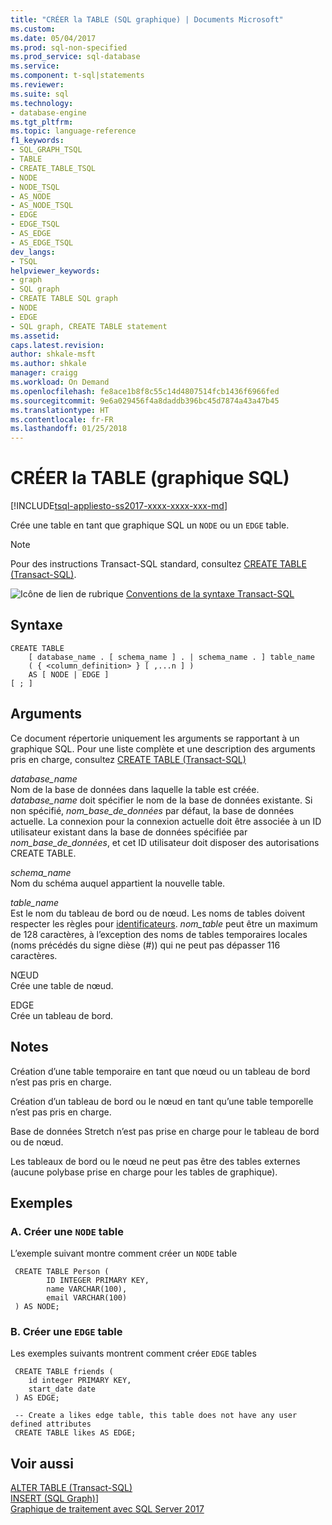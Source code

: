 ```yaml
---
title: "CRÉER la TABLE (SQL graphique) | Documents Microsoft"
ms.custom: 
ms.date: 05/04/2017
ms.prod: sql-non-specified
ms.prod_service: sql-database
ms.service: 
ms.component: t-sql|statements
ms.reviewer: 
ms.suite: sql
ms.technology:
- database-engine
ms.tgt_pltfrm: 
ms.topic: language-reference
f1_keywords:
- SQL_GRAPH_TSQL
- TABLE
- CREATE_TABLE_TSQL
- NODE
- NODE_TSQL
- AS_NODE
- AS_NODE_TSQL
- EDGE
- EDGE_TSQL
- AS_EDGE
- AS_EDGE_TSQL
dev_langs:
- TSQL
helpviewer_keywords:
- graph
- SQL graph
- CREATE TABLE SQL graph
- NODE
- EDGE
- SQL graph, CREATE TABLE statement
ms.assetid: 
caps.latest.revision: 
author: shkale-msft
ms.author: shkale
manager: craigg
ms.workload: On Demand
ms.openlocfilehash: fe8ace1b8f8c55c14d4807514fcb1436f6966fed
ms.sourcegitcommit: 9e6a029456f4a8daddb396bc45d7874a43a47b45
ms.translationtype: HT
ms.contentlocale: fr-FR
ms.lasthandoff: 01/25/2018
---
```

# <a name="create-table-sql-graph"></a>CRÉER la TABLE (graphique SQL)
[!INCLUDE[tsql-appliesto-ss2017-xxxx-xxxx-xxx-md](../../includes/tsql-appliesto-ss2017-xxxx-xxxx-xxx-md.md)]

Crée une table en tant que graphique SQL un `NODE` ou un `EDGE` table. 
  
> [!NOTE]   
>  Pour des instructions Transact-SQL standard, consultez [CREATE TABLE (Transact-SQL)](../../t-sql/statements/create-table-transact-sql.md).
  
 ![Icône de lien de rubrique](../../database-engine/configure-windows/media/topic-link.gif "Icône lien de rubrique") [Conventions de la syntaxe Transact-SQL](../../t-sql/language-elements/transact-sql-syntax-conventions-transact-sql.md)  
  
## <a name="syntax"></a>Syntaxe  
  
```  
CREATE TABLE   
    [ database_name . [ schema_name ] . | schema_name . ] table_name   
    ( { <column_definition> } [ ,...n ] )   
    AS [ NODE | EDGE ]
[ ; ]  
```  
  
  
## <a name="arguments"></a>Arguments  
Ce document répertorie uniquement les arguments se rapportant à un graphique SQL. Pour une liste complète et une description des arguments pris en charge, consultez [CREATE TABLE (Transact-SQL)](../../t-sql/statements/create-table-transact-sql.md)

 *database_name*    
 Nom de la base de données dans laquelle la table est créée. *database_name* doit spécifier le nom de la base de données existante. Si non spécifié, *nom_base_de_données* par défaut, la base de données actuelle. La connexion pour la connexion actuelle doit être associée à un ID utilisateur existant dans la base de données spécifiée par *nom_base_de_données*, et cet ID utilisateur doit disposer des autorisations CREATE TABLE.  
  
 *schema_name*    
 Nom du schéma auquel appartient la nouvelle table.  
  
 *table_name*    
 Est le nom du tableau de bord ou de nœud. Les noms de tables doivent respecter les règles pour [identificateurs](../../relational-databases/databases/database-identifiers.md). *nom_table* peut être un maximum de 128 caractères, à l’exception des noms de tables temporaires locales (noms précédés du signe dièse (#)) qui ne peut pas dépasser 116 caractères.  
  
 NŒUD   
 Crée une table de nœud.

 EDGE  
 Crée un tableau de bord.  
  
## <a name="remarks"></a>Notes  
Création d’une table temporaire en tant que nœud ou un tableau de bord n’est pas pris en charge.  

Création d’un tableau de bord ou le nœud en tant qu’une table temporelle n’est pas pris en charge.

Base de données Stretch n’est pas prise en charge pour le tableau de bord ou de nœud.

Les tableaux de bord ou le nœud ne peut pas être des tables externes (aucune polybase prise en charge pour les tables de graphique). 
  
 
## <a name="examples"></a>Exemples  
  
### <a name="a-create-a-node-table"></a>A. Créer une `NODE` table
 L’exemple suivant montre comment créer un `NODE` table

```
 CREATE TABLE Person (
        ID INTEGER PRIMARY KEY, 
        name VARCHAR(100), 
        email VARCHAR(100)
 ) AS NODE;
```

### <a name="b-create-an-edge-table"></a>B. Créer une `EDGE` table
Les exemples suivants montrent comment créer `EDGE` tables

```
 CREATE TABLE friends (
    id integer PRIMARY KEY,
    start_date date
 ) AS EDGE;

```

```
 -- Create a likes edge table, this table does not have any user defined attributes   
 CREATE TABLE likes AS EDGE;

```


## <a name="see-also"></a>Voir aussi  
 [ALTER TABLE &#40;Transact-SQL&#41;](../../t-sql/statements/alter-table-transact-sql.md)   
 [INSERT (SQL Graph)](../../t-sql/statements/insert-sql-graph.md)]  
 [Graphique de traitement avec SQL Server 2017](../../relational-databases/graphs/sql-graph-overview.md)

